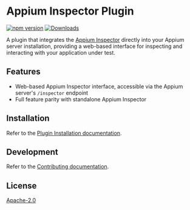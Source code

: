 # Appium Inspector Plugin

[![npm version](http://img.shields.io/npm/v/appium-inspector-plugin.svg)](https://npmjs.org/package/appium-inspector-plugin)
[![Downloads](http://img.shields.io/npm/dm/appium-inspector-plugin.svg)](https://npmjs.org/package/appium-inspector-plugin)

A plugin that integrates the [Appium Inspector](https://github.com/appium/appium-inspector) directly
into your Appium server installation, providing a web-based interface for inspecting and interacting
with your application under test.

## Features

- Web-based Appium Inspector interface, accessible via the Appium server's `/inspector` endpoint
- Full feature parity with standalone Appium Inspector

## Installation

Refer to the [Plugin Installation documentation](https://appium.github.io/appium-inspector/latest/quickstart/installation/#appium-plugin).

## Development

Refer to the [Contributing documentation](https://appium.github.io/appium-inspector/latest/contributing/).

## License

[Apache-2.0](https://github.com/appium/appium-inspector/blob/main/LICENSE)
